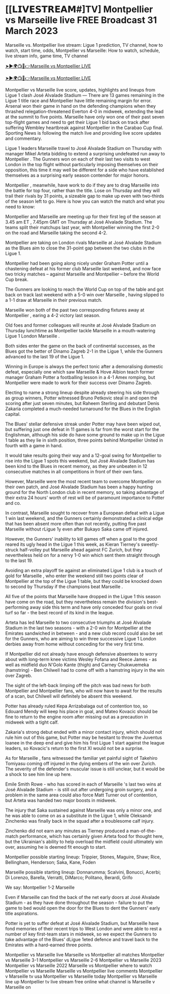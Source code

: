 # [[𝗟𝗜𝗩𝗘𝗦𝗧𝗥𝗘𝗔𝗠#]TV] Montpellier vs Marseille live FREE Broadcast 31 March 2023

Marseille vs. Montpellier live stream: Ligue 1 prediction, TV channel, 
how to watch, start time, odds, Montpellier vs Marseille: How to watch, schedule, live stream info, game time, TV channel

[➤►🌍📺📱👉Marseille vs Montpellier LIVE](https://tinyurl.com/3rx6hnvb)

[➤►🌍📺📱👉Marseille vs Montpellier LIVE](https://tinyurl.com/3rx6hnvb)

Montpellier vs Marseille live score, updates, highlights and lineups from Ligue 1 clash José Alvalade Stadium — There are 13 games remaining in the Ligue 1 title race and Montpellier have little remaining margin for error. Arsenal won their game in hand on the defending champions when they thrashed relegation-threatened Everton 4-0 in midweek, extending the lead at the summit to five points.
Marseille have only won one of their past seven top-flight games and need to get their Ligue 1 bid back on track after suffering Wembley heartbreak against Montpellier in the Carabao Cup final. Sporting News is following the match live and providing live score updates and commentary.

Ligue 1 leaders Marseille travel to José Alvalade Stadium on Thursday with manager Mikel Arteta bidding to extend a surprising undefeated run away to Montpellier . The Gunners won on each of their last two visits to west London in the top flight without particularly imposing themselves on their opposition, this time it may well be different for a side who have established themselves as a surprising early season contender for major honors.

Montpellier , meanwhile, have work to do if they are to drag Marseille into the battle for top four, rather than the title. Lose on Thursday and they will trail their rivals by 31 points, a sizeable gap to make up even with two-thirds of the season left to go. Here is how you can watch the match and what you need to know:

Montpellier and Marseille are meeting up for their first leg of the season at 3.45 am ET , 7.45pm GMT on Thursday at José Alvalade Stadium. The teams split their matchups last year, with Montpellier winning the first 2-0 on the road and Marseille taking the second 4-2.

Montpellier are taking on London rivals Marseille at José Alvalade Stadium as the Blues aim to close the 31-point gap between the two clubs in the Ligue 1.

Montpellier had been going along nicely under Graham Potter until a chastening defeat at his former club Marseille last weekend, and now face two tricky matches – against Marseille and Montpellier – before the World Cup break.

The Gunners are looking to reach the World Cup on top of the table and got back on track last weekend with a 5-0 win over Marseille , having slipped to a 1-1 draw at Marseille in their previous match.

Marseille won both of the past two corresponding fixtures away at Montpellier , earing a 4-2 victory last season.

Old foes and former colleagues will reunite at José Alvalade Stadium on Thursday lunchtime as Montpellier tackle Marseille in a mouth-watering Ligue 1 London Marseille .

Both sides enter the game on the back of continental successes, as the Blues got the better of Dinamo Zagreb 2-1 in the Ligue 1, while the Gunners advanced to the last 19 of the Ligue 1.

Winning in Europe is always the perfect tonic after a demoralising domestic defeat, especially one which saw Marseille & Hove Albion teach former manager Graham Potter a footballing lesson in a 4-1 Amex romping, but Montpellier were made to work for their success over Dinamo Zagreb.

Electing to name a strong lineup despite already steering his side through as group winners, Potter witnessed Bruno Petkovic steal in and open the scoring after just seven minutes, but Raheem Sterling and debutant Denis Zakaria completed a much-needed turnaround for the Blues in the English capital.

The Blues' stellar defensive streak under Potter may have been wiped out, but suffering just one defeat in 11 games is far from the worst start for the Englishman, although his side do have some ground to make up in the Ligue 1 table as they lie in sixth position, three points behind Montpellier United in fourth with a game in hand.

It would take results going their way and a 12-goal swing for Montpellier to rise into the Ligue 1 spots this weekend, but José Alvalade Stadium has been kind to the Blues in recent memory, as they are unbeaten in 12 consecutive matches in all competitions in front of their own fans.

However, Marseille were the most recent team to overcome Montpellier on their own patch, and José Alvalade Stadium has been a happy hunting ground for the North London club in recent memory, so taking advantage of their extra 24 hours' worth of rest will be of paramount importance to Potter and co.

In contrast, Marseille sought to recover from a European defeat with a Ligue 1 win last weekend, and the Gunners certainly demonstrated a clinical edge that has been absent more often than not recently, putting five past Marseille without rLigue 1y even after Bukayo Saka came off injured.

However, the Gunners' inability to kill games off when a goal to the good reared its ugly head in the Ligue 1 this week, as Kieran Tierney's sweetly-struck half-volley put Marseille ahead against FC Zurich, but they nevertheless held on for a nervy 1-0 win which sent them straight through to the last 19.

Avoiding an extra playoff tie against an eliminated Ligue 1 club is a touch of gold for Marseille , who enter the weekend still two points clear of Montpellier at the top of the Ligue 1 table, but they could be knocked down to second by Thursday if the champions beat Marseille .

All five of the points that Marseille have dropped in the Ligue 1 this season have come on the road, but they nevertheless remain the division's best-performing away side this term and have only conceded four goals on rival turf so far - the best record of its kind in the league.

Arteta has led Marseille to two consecutive triumphs at José Alvalade Stadium in the last two seasons - with a 2-0 win for Montpellier at the Emirates sandwiched in between - and a new club record could also be set for the Gunners, who are aiming to win three successive Ligue 1 London derbies away from home without conceding for the very first time.

If Montpellier did not already have enough defensive absentees to worry about with long-term knee victims Wesley Fofana and Reece James - as well as midfield duo N'Golo Kante (thigh) and Carney Chukwuemeka (hamstring) - Ben Chilwell had to come off with a hamstring injury in the win over Zagreb.

The sight of the left-back limping off the pitch was bad news for both Montpellier and Montpellier fans, who will now have to await for the results of a scan, but Chilwell will definitely be absent this weekend.

Potter has already ruled Kepa Arrizabalaga out of contention too, so Edouard Mendy will keep his place in goal, and Mateo Kovacic should be fine to return to the engine room after missing out as a precaution in midweek with a tight calf.

Zakaria's strong debut ended with a minor contact injury, which should not rule him out of this game, but Potter may be hesitant to throw the Juventus loanee in the deep end and give him his first Ligue 1 start against the league leaders, so Kovacic's return to the first XI would not be a surprise.

As for Marseille , fans witnessed the familiar yet painful sight of Takehiro Tomiyasu coming off injured in the dying embers of the win over Zurich. The severity of the defender's muscular issue is still unclear, but it would be a shock to see him line up here.

Emile Smith Rowe - who has scored in each of Marseille 's last two wins at José Alvalade Stadium - is still out after undergoing groin surgery, and a problem in the same area could also force Matt Turner out of contention, but Arteta was handed two major boosts in midweek.

The injury that Saka sustained against Marseille was only a minor one, and he was able to come on as a substitute in the Ligue 1, while Oleksandr Zinchenko was finally back in the squad after a troublesome calf injury.

Zinchenko did not earn any minutes as Tierney produced a man-of-the-match performance, which has certainly given Arteta food for thought here, but the Ukrainian's ability to help overload the midfield could ultimately win over, assuming he is deemed fit enough to start.

Montpellier possible starting lineup:
Trippier, Stones, Maguire, Shaw; Rice, Bellingham, Henderson; Saka, Kane, Foden

Marseille possible starting lineup:
Donnarumma; Scalvini, Bonucci, Acerbi; Di Lorenzo, Barella, Verratti, DiMarco; Politano, Berardi, Grifo

We say: Montpellier 1-2 Marseille

Even if Marseille can find the back of the net early doors at José Alvalade Stadium - as they have done throughout the season - failure to put the game to bed would open the door for the Blues to dent the Gunners' early title aspirations.

Potter is yet to suffer defeat at José Alvalade Stadium, but Marseille have fond memories of their recent trips to West London and were able to rest a number of key first-team stars in midweek, so we expect the Gunners to take advantage of the Blues' dLigue 1eted defence and travel back to the Emirates with a hard-earned three points.

Montpellier vs Marseille live
Marseille vs Montpellier all matches
Montpellier vs Marseille 3-1
Montpellier vs Marseille 2-6
Montpellier vs Marseille 2023
Montpellier vs Marseille 2022
Marseille vs Montpellier
where to watch Montpellier vs Marseille
Marseille vs Montpellier live comments
Montpellier v Marseille tv usa
Montpellier vs Marseille today
Montpellier vs Marseille line up
Montpellier tv live stream free online
what channel is Marseille v Marseille on